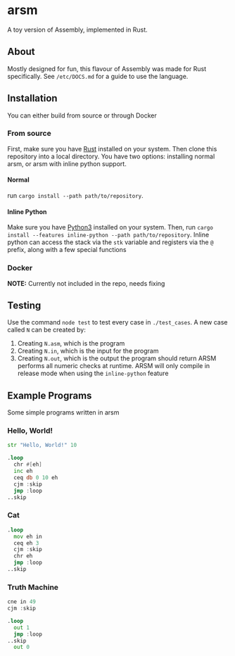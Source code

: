 # arsm
A toy version of Assembly, implemented in Rust.

## About
Mostly designed for fun, this flavour of Assembly was made for Rust specifically. See `/etc/DOCS.md` for a guide to use the language.

## Installation
You can either build from source or through Docker
### From source
First, make sure you have [Rust](https://rust-lang.org) installed on your system. Then clone this repository into a local directory.
You have two options: installing normal arsm, or arsm with inline python support.
#### Normal
run `cargo install --path path/to/repository`.
#### Inline Python
Make sure you have [Python3](https://python.org) installed on your system. Then, run `cargo install --features inline-python --path path/to/repository`. Inline python can access the stack via the `stk` variable and registers via the `@` prefix, along with a few special functions
### Docker
**NOTE:** Currently not included in the repo, needs fixing
<!-- You will only need the `Dockerfile` located in this repository. Ensure you have docker installed before running `docker build -t arsm path/to/Dockerfile`. You can then run `arsm` at any time with
```sh
docker run --rm arsm $THE_PROGRAM $ARGS
```
The only difference between the docker and source-built versions is that the docker version takes in the literal code as its first argument, while the source-built version takes a path to the file containing the source. -->
## Testing
Use the command `node test` to test every case in `./test_cases`. A new case called `N` can be created by:
 1. Creating `N.asm`, which is the program
 2. Creating `N.in`, which is the input for the program
 3. Creating `N.out`, which is the output the program should return
ARSM performs all numeric checks at runtime. ARSM will only compile in release mode when using the `inline-python` feature

## Example Programs
Some simple programs written in arsm
### Hello, World!
```asm
str "Hello, World!" 10

.loop
  chr #[eh]
  inc eh
  ceq db 0 10 eh
  cjm :skip
  jmp :loop
..skip
```
### Cat
```asm
.loop
  mov eh in
  ceq eh 3
  cjm :skip
  chr eh
  jmp :loop
..skip
```
### Truth Machine
```asm
cne in 49
cjm :skip

.loop
  out 1
  jmp :loop
..skip
  out 0
```
